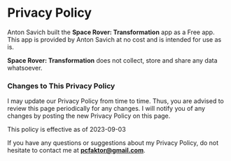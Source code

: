# Privacy Policy

Anton Savich built the **Space Rover: Transformation** app as a Free app. This app is provided by Anton Savich at no cost and is intended for use as is.

**Space Rover: Transformation** does not collect, store and share any data whatsoever.

### Changes to This Privacy Policy

I may update our Privacy Policy from time to time. Thus, you are advised to review this page periodically for any changes. I will notify you of any changes by posting the new Privacy Policy on this page.


This policy is effective as of 2023-09-03


If you have any questions or suggestions about my Privacy Policy, do not hesitate to contact me at **pcfaktor@gmail.com**.
